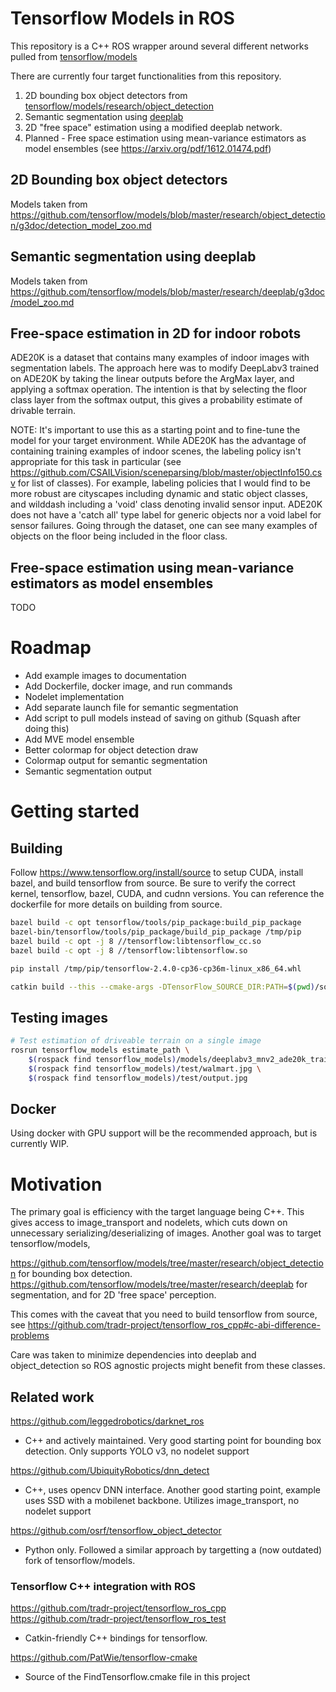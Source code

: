 # Tensorflow Models in ROS
This repository is a C++ ROS wrapper around several different networks pulled from [tensorflow/models](https://github.com/tensorflow/models)

There are currently four target functionalities from this repository.

1. 2D bounding box object detectors from [tensorflow/models/research/object_detection](https://github.com/tensorflow/models/tree/master/research/object_detection)
2. Semantic segmentation using [deeplab](https://github.com/tensorflow/models/tree/master/research/deeplab)
3. 2D "free space" estimation using a modified deeplab network.
4. Planned - Free space estimation using mean-variance estimators as model ensembles (see https://arxiv.org/pdf/1612.01474.pdf)

## 2D Bounding box object detectors
Models taken from https://github.com/tensorflow/models/blob/master/research/object_detection/g3doc/detection_model_zoo.md

## Semantic segmentation using deeplab
Models taken from https://github.com/tensorflow/models/blob/master/research/deeplab/g3doc/model_zoo.md

## Free-space estimation in 2D for indoor robots
ADE20K is a dataset that contains many examples of indoor images with segmentation labels. The approach here was to modify DeepLabv3 trained on ADE20K by taking the linear outputs before the ArgMax layer, and applying a softmax operation. The intention is that by selecting the floor class layer from the softmax output, this gives a probability estimate of drivable terrain.

NOTE: It's important to use this as a starting point and to fine-tune the model for your target environment. While ADE20K has the advantage of containing training examples of indoor scenes, the labeling policy isn't appropriate for this task in particular (see https://github.com/CSAILVision/sceneparsing/blob/master/objectInfo150.csv for list of classes). For example, labeling policies that I would find to be more robust are cityscapes including dynamic and static object classes, and wilddash including a 'void' class denoting invalid sensor input. ADE20K does not have a 'catch all' type label for generic objects nor a void label for sensor failures. Going through the dataset, one can see many examples of objects on the floor being included in the floor class.

## Free-space estimation using mean-variance estimators as model ensembles
TODO

# Roadmap
* Add example images to documentation
* Add Dockerfile, docker image, and run commands
* Nodelet implementation
* Add separate launch file for semantic segmentation
* Add script to pull models instead of saving on github (Squash after doing this)
* Add MVE model ensemble
* Better colormap for object detection draw
* Colormap output for semantic segmentation
* Semantic segmentation output

# Getting started

## Building
Follow https://www.tensorflow.org/install/source to setup CUDA, install bazel, and build tensorflow from source. Be sure to verify the correct kernel, tensorflow, bazel, CUDA, and cudnn versions. You can reference the dockerfile for more details on building from source.

```sh
bazel build -c opt tensorflow/tools/pip_package:build_pip_package
bazel-bin/tensorflow/tools/pip_package/build_pip_package /tmp/pip
bazel build -c opt -j 8 //tensorflow:libtensorflow_cc.so
bazel build -c opt -j 8 //tensorflow:libtensorflow.so

pip install /tmp/pip/tensorflow-2.4.0-cp36-cp36m-linux_x86_64.whl

catkin build --this --cmake-args -DTensorFlow_SOURCE_DIR:PATH=$(pwd)/source_builds/tensorflow -DTensorFlow_BUILD_DIR:PATH=$(pwd)/source_builds/tensorflow/bazel-bin/tensorflow
```

## Testing images

```sh
# Test estimation of driveable terrain on a single image
rosrun tensorflow_models estimate_path \
    $(rospack find tensorflow_models)/models/deeplabv3_mnv2_ade20k_train_2018_12_03/frozen_inference_graph.pb \
    $(rospack find tensorflow_models)/test/walmart.jpg \
    $(rospack find tensorflow_models)/test/output.jpg

```

## Docker
Using docker with GPU support will be the recommended approach, but is currently WIP.

# Motivation
The primary goal is efficiency with the target language being C++. This gives access to image_transport and nodelets, which cuts down on unnecessary serializing/deserializing of images. Another goal was to target tensorflow/models,

https://github.com/tensorflow/models/tree/master/research/object_detection for bounding box detection.
https://github.com/tensorflow/models/tree/master/research/deeplab for segmentation, and for 2D 'free space' perception.

This comes with the caveat that you need to build tensorflow from source, see https://github.com/tradr-project/tensorflow_ros_cpp#c-abi-difference-problems

Care was taken to minimize dependencies into deeplab and object_detection so ROS agnostic projects might benefit from these classes.

## Related work
https://github.com/leggedrobotics/darknet_ros
- C++ and actively maintained. Very good starting point for bounding box detection. Only supports YOLO v3, no nodelet support

https://github.com/UbiquityRobotics/dnn_detect
- C++, uses opencv DNN interface. Another good starting point, example uses SSD with a mobilenet backbone. Utilizes image_transport, no nodelet support

https://github.com/osrf/tensorflow_object_detector
- Python only. Followed a similar approach by targetting a (now outdated) fork of tensorflow/models.

### Tensorflow C++ integration with ROS
https://github.com/tradr-project/tensorflow_ros_cpp
https://github.com/tradr-project/tensorflow_ros_test
- Catkin-friendly C++ bindings for tensorflow.

https://github.com/PatWie/tensorflow-cmake
- Source of the FindTensorflow.cmake file in this project
